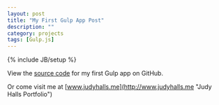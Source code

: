 ```yaml
---
layout: post
title: "My First Gulp App Post"
description: ""
category: projects
tags: [Gulp.js]
---
```

{% include JB/setup %}


View the [source code](https://github.com/jhalls/gulpapp "Judy's GulpApp Source Code") for my first Gulp app on GitHub.

Or come visit me at [www.judyhalls.me](http://www.judyhalls.me "Judy Halls Portfolio")